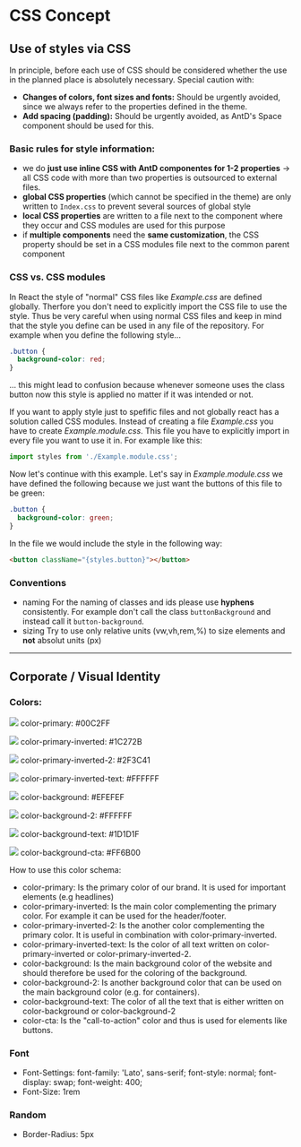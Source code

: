 # CSS Concept

## Use of styles via CSS

In principle, before each use of CSS should be considered whether the use in the planned place is absolutely necessary. Special caution with:

- **Changes of colors, font sizes and fonts:** Should be urgently avoided, since we always refer to the properties defined in the theme.
- **Add spacing (padding):** Should be urgently avoided, as AntD's Space component should be used for this.

### Basic rules for style information:

- we do **just use inline CSS with AntD componentes for 1-2 properties** -> all CSS code with more than two properties is outsourced to external files.
- **global CSS properties** (which cannot be specified in the theme) are only written to `Index.css` to prevent several sources of global style
- **local CSS properties** are written to a file next to the component where they occur and CSS modules are used for this purpose
- if **multiple components** need the **same customization**, the CSS property should be set in a CSS modules file next to the common parent component

### CSS vs. CSS modules

In React the style of "normal" CSS files like _Example.css_ are defined globally. Therfore you don't need to explicitly import the CSS file to use the style. Thus be very careful when using normal CSS files and keep in mind that the style you define can be used in any file of the repository.
For example when you define the following style...

```css
.button {
  background-color: red;
}
```

... this might lead to confusion because whenever someone uses the class button now this style is applied no matter if it was intended or not.

If you want to apply style just to spefific files and not globally react has a solution called CSS modules. Instead of creating a file _Example.css_ you have to create _Example.module.css_. This file you have to explicitly import in every file you want to use it in. For example like this:

```jsx
import styles from './Example.module.css';
```

Now let's continue with this example. Let's say in _Example.module.css_ we have defined the following because we just want the buttons of this file to be green:

```css
.button {
  background-color: green;
}
```

In the file we would include the style in the following way:

```html
<button className="{styles.button}"></button>
```

### Conventions

- naming
  For the naming of classes and ids please use **hyphens** consistently.
  For example don't call the class `buttonBackground` and instead call it `button-background`.
- sizing
  Try to use only relative units (vw,vh,rem,%) to size elements and **not** absolut units (px)

---

## Corporate / Visual Identity

### Colors:

![](https://via.placeholder.com/15/00C2FF/000000?text=+) color-primary: #00C2FF

![](https://via.placeholder.com/15/1C272B/000000?text=+) color-primary-inverted: #1C272B

![](https://via.placeholder.com/15/2F3C41/000000?text=+) color-primary-inverted-2: #2F3C41

![](https://via.placeholder.com/15/FFFFFF/000000?text=+) color-primary-inverted-text: #FFFFFF

![](https://via.placeholder.com/15/EFEFEF/000000?text=+) color-background: #EFEFEF

![](https://via.placeholder.com/15/FFFFFF/000000?text=+) color-background-2: #FFFFFF

![](https://via.placeholder.com/15/1D1D1F/000000?text=+) color-background-text: #1D1D1F

![](https://via.placeholder.com/15/FF6B00/000000?text=+) color-background-cta: #FF6B00

How to use this color schema:

- color-primary: Is the primary color of our brand. It is used for important elements (e.g headlines)
- color-primary-inverted: Is the main color complementing the primary color. For example it can be used for the header/footer.
- color-primary-inverted-2: Is the another color complementing the primary color. It is useful in combination with color-primary-inverted.
- color-primary-inverted-text: Is the color of all text written on color-primary-inverted or color-primary-inverted-2.
- color-background: Is the main background color of the website and should therefore be used for the coloring of the background.
- color-background-2: Is another background color that can be used on the main background color (e.g. for containers).
- color-background-text: The color of all the text that is either written on color-background or color-background-2
- color-cta: Is the "call-to-action" color and thus is used for elements like buttons.

### Font

- Font-Settings:
  font-family: 'Lato', sans-serif;
  font-style: normal;
  font-display: swap;
  font-weight: 400;
- Font-Size: 1rem

### Random

- Border-Radius: 5px
